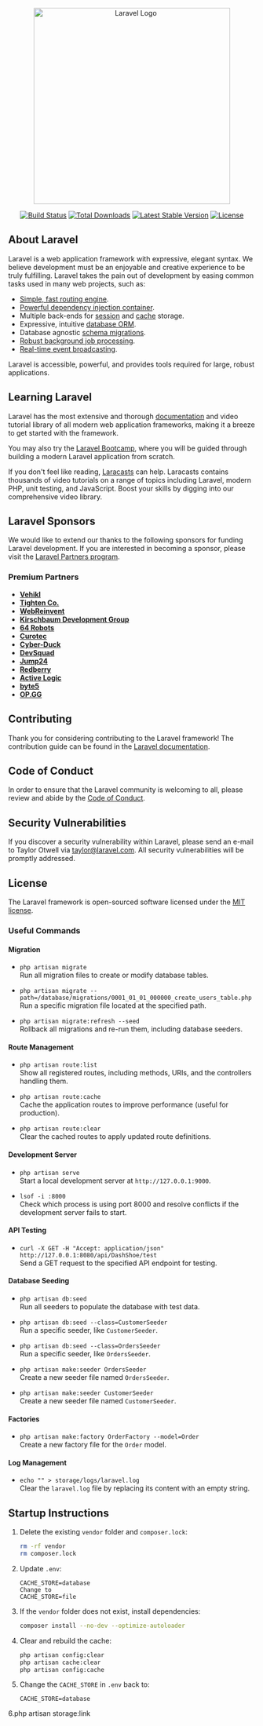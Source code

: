 <p align="center"><a href="https://laravel.com" target="_blank"><img src="https://raw.githubusercontent.com/laravel/art/master/logo-lockup/5%20SVG/2%20CMYK/1%20Full%20Color/laravel-logolockup-cmyk-red.svg" width="400" alt="Laravel Logo"></a></p>

<p align="center">
<a href="https://github.com/laravel/framework/actions"><img src="https://github.com/laravel/framework/workflows/tests/badge.svg" alt="Build Status"></a>
<a href="https://packagist.org/packages/laravel/framework"><img src="https://img.shields.io/packagist/dt/laravel/framework" alt="Total Downloads"></a>
<a href="https://packagist.org/packages/laravel/framework"><img src="https://img.shields.io/packagist/v/laravel/framework" alt="Latest Stable Version"></a>
<a href="https://packagist.org/packages/laravel/framework"><img src="https://img.shields.io/packagist/l/laravel/framework" alt="License"></a>
</p>

## About Laravel

Laravel is a web application framework with expressive, elegant syntax. We believe development must be an enjoyable and creative experience to be truly fulfilling. Laravel takes the pain out of development by easing common tasks used in many web projects, such as:

- [Simple, fast routing engine](https://laravel.com/docs/routing).
- [Powerful dependency injection container](https://laravel.com/docs/container).
- Multiple back-ends for [session](https://laravel.com/docs/session) and [cache](https://laravel.com/docs/cache) storage.
- Expressive, intuitive [database ORM](https://laravel.com/docs/eloquent).
- Database agnostic [schema migrations](https://laravel.com/docs/migrations).
- [Robust background job processing](https://laravel.com/docs/queues).
- [Real-time event broadcasting](https://laravel.com/docs/broadcasting).

Laravel is accessible, powerful, and provides tools required for large, robust applications.

## Learning Laravel

Laravel has the most extensive and thorough [documentation](https://laravel.com/docs) and video tutorial library of all modern web application frameworks, making it a breeze to get started with the framework.

You may also try the [Laravel Bootcamp](https://bootcamp.laravel.com), where you will be guided through building a modern Laravel application from scratch.

If you don't feel like reading, [Laracasts](https://laracasts.com) can help. Laracasts contains thousands of video tutorials on a range of topics including Laravel, modern PHP, unit testing, and JavaScript. Boost your skills by digging into our comprehensive video library.

## Laravel Sponsors

We would like to extend our thanks to the following sponsors for funding Laravel development. If you are interested in becoming a sponsor, please visit the [Laravel Partners program](https://partners.laravel.com).

### Premium Partners

- **[Vehikl](https://vehikl.com/)**
- **[Tighten Co.](https://tighten.co)**
- **[WebReinvent](https://webreinvent.com/)**
- **[Kirschbaum Development Group](https://kirschbaumdevelopment.com)**
- **[64 Robots](https://64robots.com)**
- **[Curotec](https://www.curotec.com/services/technologies/laravel/)**
- **[Cyber-Duck](https://cyber-duck.co.uk)**
- **[DevSquad](https://devsquad.com/hire-laravel-developers)**
- **[Jump24](https://jump24.co.uk)**
- **[Redberry](https://redberry.international/laravel/)**
- **[Active Logic](https://activelogic.com)**
- **[byte5](https://byte5.de)**
- **[OP.GG](https://op.gg)**

## Contributing

Thank you for considering contributing to the Laravel framework! The contribution guide can be found in the [Laravel documentation](https://laravel.com/docs/contributions).

## Code of Conduct

In order to ensure that the Laravel community is welcoming to all, please review and abide by the [Code of Conduct](https://laravel.com/docs/contributions#code-of-conduct).

## Security Vulnerabilities

If you discover a security vulnerability within Laravel, please send an e-mail to Taylor Otwell via [taylor@laravel.com](mailto:taylor@laravel.com). All security vulnerabilities will be promptly addressed.

## License

The Laravel framework is open-sourced software licensed under the [MIT license](https://opensource.org/licenses/MIT).


### Useful Commands

#### **Migration**
- `php artisan migrate`  
  Run all migration files to create or modify database tables.

- `php artisan migrate --path=/database/migrations/0001_01_01_000000_create_users_table.php`  
  Run a specific migration file located at the specified path.

- `php artisan migrate:refresh --seed`  
  Rollback all migrations and re-run them, including database seeders.

#### **Route Management**
- `php artisan route:list`  
  Show all registered routes, including methods, URIs, and the controllers handling them.

- `php artisan route:cache`  
  Cache the application routes to improve performance (useful for production).

- `php artisan route:clear`  
  Clear the cached routes to apply updated route definitions.

#### **Development Server**
- `php artisan serve`  
  Start a local development server at `http://127.0.0.1:9000`.

- `lsof -i :8000`  
  Check which process is using port 8000 and resolve conflicts if the development server fails to start.

#### **API Testing**
- `curl -X GET -H "Accept: application/json" http://127.0.0.1:8080/api/DashShoe/test`  
  Send a GET request to the specified API endpoint for testing.

#### **Database Seeding**
- `php artisan db:seed`  
  Run all seeders to populate the database with test data.

- `php artisan db:seed --class=CustomerSeeder`  
  Run a specific seeder, like `CustomerSeeder`.

- `php artisan db:seed --class=OrdersSeeder`  
  Run a specific seeder, like `OrdersSeeder`.

- `php artisan make:seeder OrdersSeeder`  
  Create a new seeder file named `OrdersSeeder`.

- `php artisan make:seeder CustomerSeeder`  
  Create a new seeder file named `CustomerSeeder`.

#### **Factories**
- `php artisan make:factory OrderFactory --model=Order`  
  Create a new factory file for the `Order` model.

#### **Log Management**
- `echo "" > storage/logs/laravel.log`  
  Clear the `laravel.log` file by replacing its content with an empty string.


## Startup Instructions

1. Delete the existing `vendor` folder and `composer.lock`:
   ```bash
   rm -rf vendor
   rm composer.lock
   ```

2. Update `.env`:
   ```plaintext
   CACHE_STORE=database
   Change to
   CACHE_STORE=file
   ```

3. If the `vendor` folder does not exist, install dependencies:
   ```bash
   composer install --no-dev --optimize-autoloader
   ```

4. Clear and rebuild the cache:
   ```bash
   php artisan config:clear
   php artisan cache:clear
   php artisan config:cache
   ```

5. Change the `CACHE_STORE` in `.env` back to:
   ```plaintext
   CACHE_STORE=database
   ```

6.php artisan storage:link

